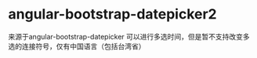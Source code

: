 # angular-bootstrap-datepicker2
来源于angular-bootstrap-datepicker
可以进行多选时间，但是暂不支持改变多选的连接符号，仅有中国语言（包括台湾省）
